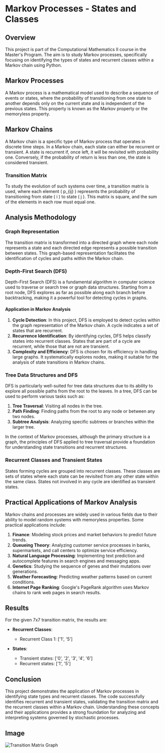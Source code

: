 # Markov Processes - States and Classes

## Overview

This project is part of the Computational Mathematics II course in the Master's Program. The aim is to study Markov processes, specifically focusing on identifying the types of states and recurrent classes within a Markov chain using Python.

## Markov Processes

A Markov process is a mathematical model used to describe a sequence of events or states, where the probability of transitioning from one state to another depends only on the current state and is independent of the previous states. This property is known as the Markov property or the memoryless property.

## Markov Chains

A Markov chain is a specific type of Markov process that operates in discrete time steps. In a Markov chain, each state can either be recurrent or transient. A state is recurrent if, once left, it will be revisited with probability one. Conversely, if the probability of return is less than one, the state is considered transient.

### Transition Matrix

To study the evolution of such systems over time, a transition matrix is used, where each element \( p_{ij} \) represents the probability of transitioning from state \( i \) to state \( j \). This matrix is square, and the sum of the elements in each row must equal one.

## Analysis Methodology

### Graph Representation

The transition matrix is transformed into a directed graph where each node represents a state and each directed edge represents a possible transition between states. This graph-based representation facilitates the identification of cycles and paths within the Markov chain.

### Depth-First Search (DFS)

Depth-First Search (DFS) is a fundamental algorithm in computer science used to traverse or search tree or graph data structures. Starting from a root node, DFS explores as far as possible along each branch before backtracking, making it a powerful tool for detecting cycles in graphs.

#### Application in Markov Analysis

1. **Cycle Detection**: In this project, DFS is employed to detect cycles within the graph representation of the Markov chain. A cycle indicates a set of states that are recurrent.
2. **Recurrence Identification**: By identifying cycles, DFS helps classify states into recurrent classes. States that are part of a cycle are recurrent, while those that are not are transient.
3. **Complexity and Efficiency**: DFS is chosen for its efficiency in handling large graphs. It systematically explores nodes, making it suitable for the analysis of state transitions in Markov chains.

### Tree Data Structures and DFS

DFS is particularly well-suited for tree data structures due to its ability to explore all possible paths from the root to the leaves. In a tree, DFS can be used to perform various tasks such as:

1. **Tree Traversal**: Visiting all nodes in the tree.
2. **Path Finding**: Finding paths from the root to any node or between any two nodes.
3. **Subtree Analysis**: Analyzing specific subtrees or branches within the larger tree.

In the context of Markov processes, although the primary structure is a graph, the principles of DFS applied to tree traversal provide a foundation for understanding state transitions and recurrent structures.

### Recurrent Classes and Transient States

States forming cycles are grouped into recurrent classes. These classes are sets of states where each state can be revisited from any other state within the same class. States not involved in any cycle are identified as transient states.

## Practical Applications of Markov Analysis

Markov chains and processes are widely used in various fields due to their ability to model random systems with memoryless properties. Some practical applications include:

1. **Finance**: Modeling stock prices and market behaviors to predict future trends.
2. **Queueing Theory**: Analyzing customer service processes in banks, supermarkets, and call centers to optimize service efficiency.
3. **Natural Language Processing**: Implementing text prediction and autocomplete features in search engines and messaging apps.
4. **Genetics**: Studying the sequence of genes and their mutations over generations.
5. **Weather Forecasting**: Predicting weather patterns based on current conditions.
6. **Internet Page Ranking**: Google's PageRank algorithm uses Markov chains to rank web pages in search results.

## Results

For the given 7x7 transition matrix, the results are:

- **Recurrent Classes**:
  - Recurrent Class 1: ['1', '5']

- **States**:
  - Transient states: ['0', '2', '3', '4', '6']
  - Recurrent states: ['1', '5']

## Conclusion

This project demonstrates the application of Markov processes in identifying state types and recurrent classes. The code successfully identifies recurrent and transient states, validating the transition matrix and the recurrent classes within a Markov chain. Understanding these concepts and their applications provides a strong foundation for analyzing and interpreting systems governed by stochastic processes.

## Image

![Transition Matrix Graph](image1.png)
